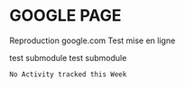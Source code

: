 # GOOGLE PAGE

Reproduction google.com
Test mise en ligne

test submodule
test submodule

<!--START_SECTION:waka-->
```text
No Activity tracked this Week
```
<!--END_SECTION:waka-->
